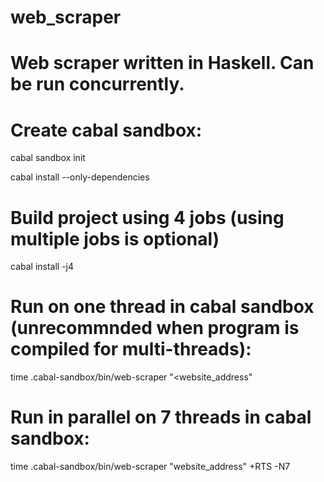 # web_scraper

# Web scraper written in Haskell. Can be run concurrently.

# Create cabal sandbox:
cabal sandbox init

cabal install --only-dependencies

# Build project using 4 jobs (using multiple jobs is optional)
cabal install -j4

# Run on one thread in cabal sandbox (unrecommnded when program is compiled for multi-threads):
time .cabal-sandbox/bin/web-scraper "<website_address"

# Run in parallel on 7 threads in cabal sandbox:
time .cabal-sandbox/bin/web-scraper "website_address" +RTS -N7
